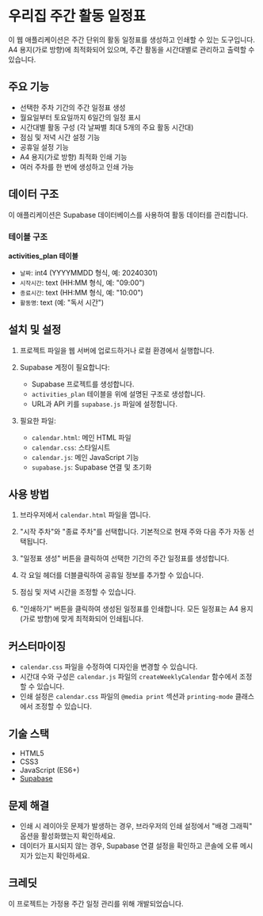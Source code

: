 # 우리집 주간 활동 일정표

이 웹 애플리케이션은 주간 단위의 활동 일정표를 생성하고 인쇄할 수 있는 도구입니다. A4 용지(가로 방향)에 최적화되어 있으며, 주간 활동을 시간대별로 관리하고 출력할 수 있습니다.

## 주요 기능

- 선택한 주차 기간의 주간 일정표 생성
- 월요일부터 토요일까지 6일간의 일정 표시
- 시간대별 활동 구성 (각 날짜별 최대 5개의 주요 활동 시간대)
- 점심 및 저녁 시간 설정 기능
- 공휴일 설정 기능
- A4 용지(가로 방향) 최적화 인쇄 기능
- 여러 주차를 한 번에 생성하고 인쇄 가능

## 데이터 구조

이 애플리케이션은 Supabase 데이터베이스를 사용하여 활동 데이터를 관리합니다.

### 테이블 구조

**activities_plan 테이블**

- `날짜`: int4 (YYYYMMDD 형식, 예: 20240301)
- `시작시간`: text (HH:MM 형식, 예: "09:00")
- `종료시간`: text (HH:MM 형식, 예: "10:00")
- `활동명`: text (예: "독서 시간")

## 설치 및 설정

1. 프로젝트 파일을 웹 서버에 업로드하거나 로컬 환경에서 실행합니다.

2. Supabase 계정이 필요합니다:

   - Supabase 프로젝트를 생성합니다.
   - `activities_plan` 테이블을 위에 설명된 구조로 생성합니다.
   - URL과 API 키를 `supabase.js` 파일에 설정합니다.

3. 필요한 파일:
   - `calendar.html`: 메인 HTML 파일
   - `calendar.css`: 스타일시트
   - `calendar.js`: 메인 JavaScript 기능
   - `supabase.js`: Supabase 연결 및 초기화

## 사용 방법

1. 브라우저에서 `calendar.html` 파일을 엽니다.

2. "시작 주차"와 "종료 주차"를 선택합니다. 기본적으로 현재 주와 다음 주가 자동 선택됩니다.

3. "일정표 생성" 버튼을 클릭하여 선택한 기간의 주간 일정표를 생성합니다.

4. 각 요일 헤더를 더블클릭하여 공휴일 정보를 추가할 수 있습니다.

5. 점심 및 저녁 시간을 조정할 수 있습니다.

6. "인쇄하기" 버튼을 클릭하여 생성된 일정표를 인쇄합니다. 모든 일정표는 A4 용지(가로 방향)에 맞게 최적화되어 인쇄됩니다.

## 커스터마이징

- `calendar.css` 파일을 수정하여 디자인을 변경할 수 있습니다.
- 시간대 수와 구성은 `calendar.js` 파일의 `createWeeklyCalendar` 함수에서 조정할 수 있습니다.
- 인쇄 설정은 `calendar.css` 파일의 `@media print` 섹션과 `printing-mode` 클래스에서 조정할 수 있습니다.

## 기술 스택

- HTML5
- CSS3
- JavaScript (ES6+)
- [Supabase](https://supabase.io/)

## 문제 해결

- 인쇄 시 레이아웃 문제가 발생하는 경우, 브라우저의 인쇄 설정에서 "배경 그래픽" 옵션을 활성화했는지 확인하세요.
- 데이터가 표시되지 않는 경우, Supabase 연결 설정을 확인하고 콘솔에 오류 메시지가 있는지 확인하세요.

## 크레딧

이 프로젝트는 가정용 주간 일정 관리를 위해 개발되었습니다.
